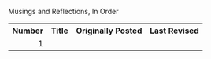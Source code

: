 Musings and Reflections, In Order

<table>
  <tr>
    <th>Number</th> <th>Title</th> <th>Originally Posted</th> <th>Last Revised</th>
  </tr>

  <tr>
    <td align="right">1</td>
    <td>
